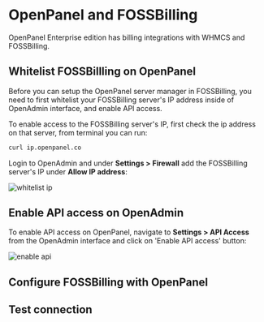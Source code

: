 # OpenPanel and FOSSBilling

OpenPanel Enterprise edition has billing integrations with WHMCS and FOSSBilling.

## Whitelist FOSSBillling on OpenPanel

Before you can setup the OpenPanel server manager in FOSSBilling, you need to first whitelist your FOSSBilling server's IP address inside of OpenAdmin interface, and enable API access. 

To enable access to the FOSSBilling server's IP, first check the ip address on that server, from terminal you can run:

```bash
curl ip.openpanel.co
```

Login to OpenAdmin and under **Settings > Firewall** add the FOSSBilling server's IP under **Allow IP address**:

![whitelist ip](https://i.postimg.cc/433M6LBr/2024-08-04-16-10.png)

## Enable API access on OpenAdmin

To enable API access on OpenPanel, navigate to **Settings > API Access** from the OpenAdmin interface and click on 'Enable API access' button:

![enable api](https://i.postimg.cc/VsthWbWL/2024-08-04-16-14.png)


## Configure FOSSBilling with OpenPanel



## Test connection

